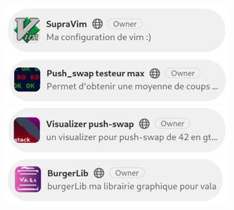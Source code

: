 <html>
    <body>
        <a href="https://gitlab.com/hydrasho" <img src="gitlab.png"/></a>
        <a href="https://gitlab.com/hydrasho/SupraVim"><img src="vim2.png"></a>
        <a href="https://gitlab.com/hydrasho/push_swap-testeur-max"><img src="push.png"></a>
        <a href="https://gitlab.com/hydrasho/push_swap-testeur-max"><img src="visua.png"></a>
        <a href="https://gitlab.com/hydrasho/push_swap-testeur-max"><img src="bg.png"></a>
    </body>
</html>
